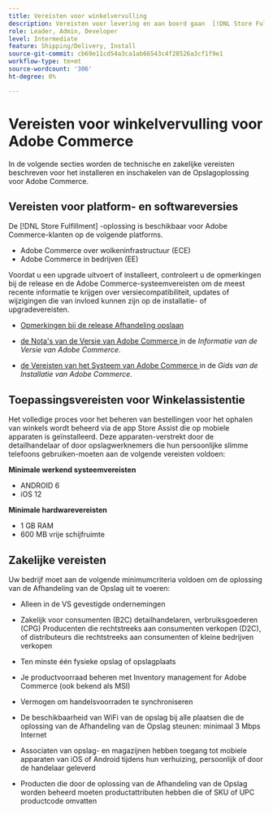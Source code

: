 ```yaml
---
title: Vereisten voor winkelvervulling
description: Vereisten voor levering en aan boord gaan  [!DNL Store Fulfillment solution].
role: Leader, Admin, Developer
level: Intermediate
feature: Shipping/Delivery, Install
source-git-commit: cb69e11cd54a3ca1ab66543c4f28526a3cf1f9e1
workflow-type: tm+mt
source-wordcount: '306'
ht-degree: 0%

---
```


# Vereisten voor winkelvervulling voor Adobe Commerce

In de volgende secties worden de technische en zakelijke vereisten beschreven voor het installeren en inschakelen van de Opslagoplossing voor Adobe Commerce.

## Vereisten voor platform- en softwareversies

De [!DNL Store Fulfillment] -oplossing is beschikbaar voor Adobe Commerce-klanten op de volgende platforms.

- Adobe Commerce over wolkeninfrastructuur (ECE)
- Adobe Commerce in bedrijven (EE)

Voordat u een upgrade uitvoert of installeert, controleert u de opmerkingen bij de release en de Adobe Commerce-systeemvereisten om de meest recente informatie te krijgen over versiecompatibiliteit, updates of wijzigingen die van invloed kunnen zijn op de installatie- of upgradevereisten.

- [Opmerkingen bij de release Afhandeling opslaan](release-notes.md)

- [ de Nota&#39;s van de Versie van Adobe Commerce ](https://experienceleague.adobe.com/docs/commerce-operations/release/versions.html?lang=nl-NL) in de *Informatie van de Versie van Adobe Commerce*.

- [ de Vereisten van het Systeem van Adobe Commerce ](https://experienceleague.adobe.com/docs/commerce-operations/installation-guide/system-requirements.html?lang=nl-NL) in de *Gids van de Installatie van Adobe Commerce*.


## Toepassingsvereisten voor Winkelassistentie

Het volledige proces voor het beheren van bestellingen voor het ophalen van winkels wordt beheerd via de app Store Assist die op mobiele apparaten is geïnstalleerd. Deze apparaten-verstrekt door de detailhandelaar of door opslagwerknemers die hun persoonlijke slimme telefoons gebruiken-moeten aan de volgende vereisten voldoen:

**Minimale werkend systeemvereisten**

- ANDROID 6
- iOS 12

**Minimale hardwarevereisten**

- 1 GB RAM
- 600 MB vrije schijfruimte

## Zakelijke vereisten

Uw bedrijf moet aan de volgende minimumcriteria voldoen om de oplossing van de Afhandeling van de Opslag uit te voeren:

- Alleen in de VS gevestigde ondernemingen

- Zakelijk voor consumenten (B2C) detailhandelaren, verbruiksgoederen (CPG) Producenten die rechtstreeks aan consumenten verkopen (D2C), of distributeurs die rechtstreeks aan consumenten of kleine bedrijven verkopen

- Ten minste één fysieke opslag of opslagplaats

- Je productvoorraad beheren met Inventory management for Adobe Commerce (ook bekend als MSI)

- Vermogen om handelsvoorraden te synchroniseren

- De beschikbaarheid van WiFi van de opslag bij alle plaatsen die de oplossing van de Afhandeling van de Opslag steunen: minimaal 3 Mbps Internet

- Associaten van opslag- en magazijnen hebben toegang tot mobiele apparaten van iOS of Android tijdens hun verhuizing, persoonlijk of door de handelaar geleverd

- Producten die door de oplossing van de Afhandeling van de Opslag worden beheerd moeten productattributen hebben die of SKU of UPC productcode omvatten
